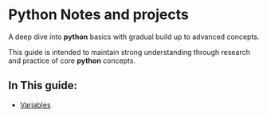 # Python Notes and projects

A deep dive into **python** basics with gradual build up to advanced concepts.

This guide is intended to maintain strong understanding through research and practice of core **python** concepts.

## In This guide:
- [Variables](/1-Variables/)